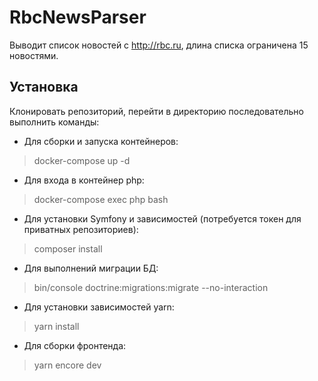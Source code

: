 # RbcNewsParser
Выводит список новостей с http://rbc.ru, длина спиcка ограничена 15 новостями.
## Установка
Клонировать репозиторий, перейти в директорию  последовательно выполнить команды:
- Для сборки и запуска контейнеров:
>docker-compose up -d
- Для входа в контейнер php:
>docker-compose exec php bash
- Для установки Symfony и зависимостей (потребуется токен для приватных репозиториев):
> composer install
- Для выполнений миграции БД:
>bin/console doctrine:migrations:migrate --no-interaction
- Для установки зависимостей yarn:
>yarn install
- Для сборки фронтенда:
>yarn encore dev
